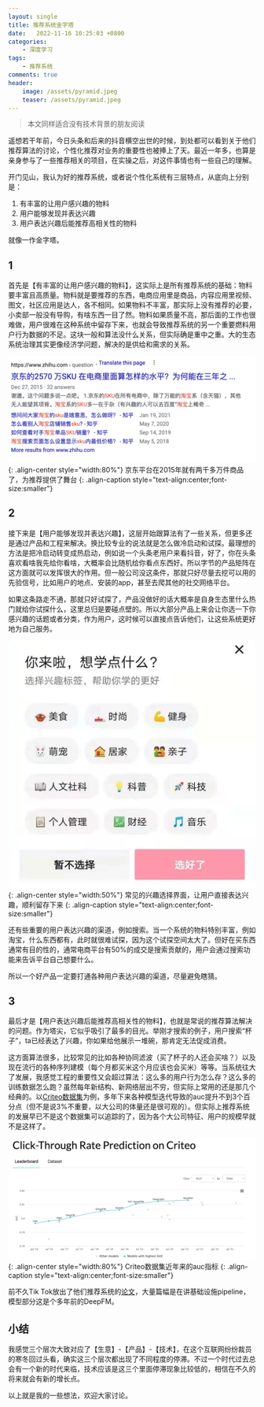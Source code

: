 ```yaml
---
layout: single
title: 推荐系统金字塔
date:   2022-11-16 10:25:03 +0800
categories: 
    - 深度学习
tags: 
    - 推荐系统
comments: true
header:
    image: /assets/pyramid.jpeg
    teaser: /assets/pyramid.jpeg
---
```


>本文同样适合没有技术背景的朋友阅读

遥想若干年前，今日头条和后来的抖音横空出世的时候，到处都可以看到关于他们推荐算法的讨论，个性化推荐对业务的重要性也被捧上了天。最近一年多，也算是亲身参与了一些推荐相关的项目，在实操之后，对这件事情也有一些自己的理解。

开门见山，我认为好的推荐系统，或者说个性化系统有三层特点，从底向上分别是：

1. 有丰富的让用户感兴趣的物料
2. 用户能够发现并表达兴趣
3. 用户表达兴趣后能推荐高相关性的物料

就像一作金字塔。

## 1

首先是【有丰富的让用户感兴趣的物料】，这实际上是所有推荐系统的基础：物料要丰富且高质量。物料就是要推荐的东西，电商应用里是商品，内容应用里视频、图文，社区应用是达人，各不相同。如果物料不丰富，那实际上没有推荐的必要，小卖部一般没有导购，有啥东西一目了然。物料如果质量不高，那后面的工作也很难做，用户很难在这种系统中留存下来，也就会导致推荐系统的另一个重要燃料用户行为数据的不足。这块一般和算法没什么关系，但实际确是重中之重。大的生态系统治理其实更像经济学问题，解决的是供给和需求的关系。

![京东平台在2015年就有两千多万件商品了，为推荐提供了舞台](/assets/jdsku.png){: .align-center style="width:80%"}
京东平台在2015年就有两千多万件商品了，为推荐提供了舞台
{: .align-caption style="text-align:center;font-size:smaller"}

## 2

接下来是【用户能够发现并表达兴趣】，这层开始跟算法有了一些关系，但更多还是通过产品和工程来解决。换比较专业的说法就是怎么做冷启动和试探。最理想的方法是把冷启动转变成热启动，例如说一个头条老用户来看抖音，好了，你在头条喜欢看啥我先给你看啥，大概率会比随机给你看点东西好。所以字节的产品矩阵在这方面就可以发挥很大的作用。但一般公司没这条件，那就只好尽量去挖可以用的先验信号，比如用户的地点、安装的app，甚至去爬其他的社交网络平台。

如果这条路走不通，那就只好试探了，产品没做好的话大概率是自身生态里什么热门就给你试探什么，这里总归是要碰点壁的。所以大部分产品上来会让你选一下你感兴趣的话题或者分类，作为用户，这时候可以直接点告诉他们，让这些系统更好地为自己服务。

![常见的兴趣选择界面，让用户直接表达兴趣，顺利留存下来](/assets/sel_interest.png){: .align-center style="width:50%"}
常见的兴趣选择界面，让用户直接表达兴趣，顺利留存下来
{: .align-caption style="text-align:center;font-size:smaller"}

还有些重要的用户表达兴趣的渠道，例如搜索。当一个系统的物料特别丰富，例如淘宝，什么东西都有，此时就很难试探，因为这个试探空间太大了。但好在买东西通常有目的性的，通常电商平台有50%的成交是搜索贡献的，用户会通过搜索功能来告诉平台自己想要什么。

所以一个好产品一定要打通各种用户表达兴趣的渠道，尽量避免瞎猜。

## 3
最后才是【用户表达兴趣后能推荐高相关性的物料】，也就是常说的推荐算法解决的问题。作为塔尖，它似乎吸引了最多的目光。举刚才搜索的例子，用户搜索“杯子”，ta已经表达了兴趣，你如果给他展示一堆碗，那肯定无法促成消费。

这方面算法很多，比较常见的比如各种协同滤波（买了杯子的人还会买啥？）以及现在流行的各种序列建模（每个月都买米这个月应该也会买米）等等。当系统往大了发展，我感觉工程的重要性又会超过算法：这么多的用户行为怎么存？这么多的训练数据怎么跑？虽然每年新结构、新网络层出不穷，但实际上常用的还是那几个经典的。以[Criteo数据集](https://paperswithcode.com/sota/click-through-rate-prediction-on-criteo "Criteo数据集AUC进化表")为例，多年下来各种模型迭代导致的auc提升不到3个百分点（但不是说3%不重要，以大公司的体量还是很可观的）。但实际上推荐系统的发展早已不是这个数据集可以追踪的了，因为各个大公司特征、用户的规模早就不是这样了。

![Criteo数据集近年来的auc指标](/assets/criteo.png){: .align-center style="width:80%"}
Criteo数据集近年来的auc指标
{: .align-caption style="text-align:center;font-size:smaller"}

前不久Tik Tok放出了他们推荐系统的[论文](https://arxiv.org/pdf/2209.07663.pdf "Tiktok推荐系统")，大量篇幅是在讲基础设施pipeline，模型部分这是个多年前的DeepFM。

## 小结
我感觉三个层次大致对应了【生意】-【产品】-【技术】，在这个互联网纷纷裁员的寒冬回过头看，确实这三个层次都出现了不同程度的停滞。不过一个时代过去总会有一个新的时代来临，技术应该是这三个里面停滞现象比较低的，相信在不久的将来就会有新的增长点。

以上就是我的一些想法，欢迎大家讨论。
